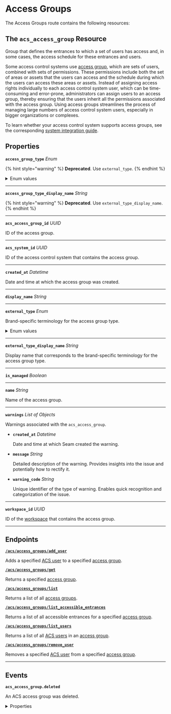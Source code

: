 # Access Groups

The Access Groups route contains the following resources:

## The `acs_access_group` Resource

Group that defines the entrances to which a set of users has access and, in some cases, the access schedule for these entrances and users.

Some access control systems use [access group](https://docs.seam.co/latest/capability-guides/access-systems/assigning-users-to-access-groups), which are sets of users, combined with sets of permissions. These permissions include both the set of areas or assets that the users can access and the schedule during which the users can access these areas or assets. Instead of assigning access rights individually to each access control system user, which can be time-consuming and error-prone, administrators can assign users to an access group, thereby ensuring that the users inherit all the permissions associated with the access group. Using access groups streamlines the process of managing large numbers of access control system users, especially in bigger organizations or complexes.

To learn whether your access control system supports access groups, see the corresponding [system integration guide](../../../device-and-system-integration-guides/overview.md#access-control-systems).

## Properties

**`access_group_type`** *Enum*

{% hint style="warning" %}
**Deprecated**. Use `external_type`.
{% endhint %}

<details>

<summary>Enum values</summary>

- `pti_unit`
- `pti_access_level`
- `salto_ks_access_group`
- `brivo_group`
- `salto_space_group`
- `dormakaba_community_access_group`
</details>


---
**`access_group_type_display_name`** *String*

{% hint style="warning" %}
**Deprecated**. Use `external_type_display_name`.
{% endhint %}


---
**`acs_access_group_id`** *UUID*

ID of the access group.


---
**`acs_system_id`** *UUID*

ID of the access control system that contains the access group.


---
**`created_at`** *Datetime*

Date and time at which the access group was created.


---
**`display_name`** *String*


---
**`external_type`** *Enum*

Brand-specific terminology for the access group type.

<details>

<summary>Enum values</summary>

- `pti_unit`
- `pti_access_level`
- `salto_ks_access_group`
- `brivo_group`
- `salto_space_group`
- `dormakaba_community_access_group`
</details>


---
**`external_type_display_name`** *String*

Display name that corresponds to the brand-specific terminology for the access group type.


---
**`is_managed`** *Boolean*


---
**`name`** *String*

Name of the access group.


---
**`warnings`** *List* *of Objects*

Warnings associated with the `acs_access_group`.


- <b><code>created_at</code></b> <i>Datetime</i>

  Date and time at which Seam created the warning.



- <b><code>message</code></b> <i>String</i>

  Detailed description of the warning. Provides insights into the issue and potentially how to rectify it.



- <b><code>warning_code</code></b> <i>String</i>

  Unique identifier of the type of warning. Enables quick recognition and categorization of the issue.



---
**`workspace_id`** *UUID*

ID of the [workspace](../../../core-concepts/workspaces/README.md) that contains the access group.


---
## Endpoints


[**`/acs/access_groups/add_user`**](./add_user.md)

Adds a specified [ACS user](https://docs.seam.co/latest/capability-guides/access-systems/user-management) to a specified [access group](https://docs.seam.co/latest/capability-guides/access-systems/assigning-users-to-access-groups).


[**`/acs/access_groups/get`**](./get.md)

Returns a specified [access group](https://docs.seam.co/latest/capability-guides/access-systems/assigning-users-to-access-groups).


[**`/acs/access_groups/list`**](./list.md)

Returns a list of all [access groups](https://docs.seam.co/latest/capability-guides/access-systems/assigning-users-to-access-groups).


[**`/acs/access_groups/list_accessible_entrances`**](./list_accessible_entrances.md)

Returns a list of all accessible entrances for a specified [access group](https://docs.seam.co/latest/capability-guides/access-systems/assigning-users-to-access-groups).


[**`/acs/access_groups/list_users`**](./list_users.md)

Returns a list of all [ACS users](https://docs.seam.co/latest/capability-guides/access-systems/user-management) in an [access group](https://docs.seam.co/latest/capability-guides/access-systems/assigning-users-to-access-groups).


[**`/acs/access_groups/remove_user`**](./remove_user.md)

Removes a specified [ACS user](https://docs.seam.co/latest/capability-guides/access-systems/user-management) from a specified [access group](https://docs.seam.co/latest/capability-guides/access-systems/assigning-users-to-access-groups).


---

## Events

**`acs_access_group.deleted`**

An ACS access group was deleted.

<details>

<summary>Properties</summary>

- <b><code>acs_access_group_id</code></b> <i>UUID</i>



- <b><code>acs_system_id</code></b> <i>UUID</i>

  ID of the [ACS system](https://docs.seam.co/latest/capability-guides/access-systems).



- <b><code>connected_account_id</code></b> <i>UUID</i>

  ID of the [connected account](../../../core-concepts/connected-accounts/README.md).



- <b><code>created_at</code></b> <i>Datetime</i>

  Date and time at which the event was created.



- <b><code>event_id</code></b> <i>UUID</i>

  ID of the event.



- <b><code>event_type</code></b> <i>String</i>



- <b><code>occurred_at</code></b> <i>Datetime</i>

  Date and time at which the event occurred.



- <b><code>workspace_id</code></b> <i>UUID</i>

  ID of the [workspace](../../../core-concepts/workspaces/README.md).


</details>

